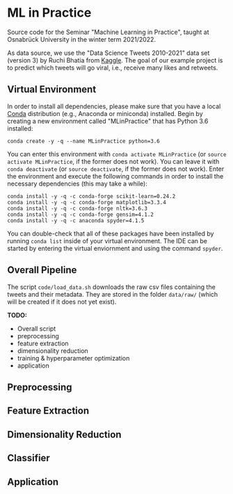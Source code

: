 # ML in Practice
Source code for the Seminar "Machine Learning in Practice", taught at Osnabrück University in the winter term 2021/2022.

As data source, we use the "Data Science Tweets 2010-2021" data set (version 3) by Ruchi Bhatia from [Kaggle](https://www.kaggle.com/ruchi798/data-science-tweets). The goal of our example project is to predict which tweets will go viral, i.e., receive many likes and retweets.

## Virtual Environment

In order to install all dependencies, please make sure that you have a local [Conda](https://docs.conda.io/en/latest/) distribution (e.g., Anaconda or miniconda) installed. Begin by creating a new environment called "MLinPractice" that has Python 3.6 installed:

```conda create -y -q --name MLinPractice python=3.6```

You can enter this environment with `conda activate MLinPractice` (or `source activate MLinPractice`, if the former does not work). You can leave it with `conda deactivate` (or `source deactivate`, if the former does not work). Enter the environment and execute the following commands in order to install the necessary dependencies (this may take a while):

```
conda install -y -q -c conda-forge scikit-learn=0.24.2
conda install -y -q -c conda-forge matplotlib=3.3.4
conda install -y -q -c conda-forge nltk=3.6.3
conda install -y -q -c conda-forge gensim=4.1.2
conda install -y -q -c anaconda spyder=4.1.5
```

You can double-check that all of these packages have been installed by running `conda list` inside of your virtual environment. The IDE can be started by entering the virtual enviornment and using the command `spyder`.

## Overall Pipeline

The script `code/load_data.sh` downloads the raw csv files containing the tweets and their metadata. They are stored in the folder `data/raw/` (which will be created if it does not yet exist).

**TODO:**
- Overall script
- preprocessing
- feature extraction
- dimensionality reduction
- training & hyperparameter optimization
- application

## Preprocessing

## Feature Extraction

## Dimensionality Reduction

## Classifier

## Application
